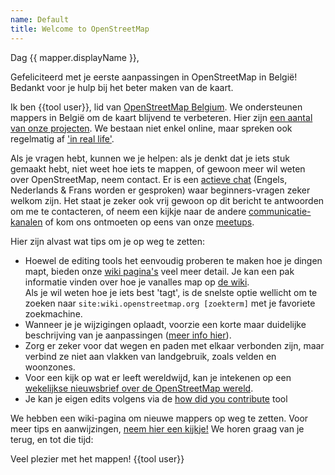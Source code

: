 ```yaml
---
name: Default
title: Welcome to OpenStreetMap
---
```


Dag {{ mapper.displayName }},

Gefeliciteerd met je eerste aanpassingen in OpenStreetMap in België! Bedankt voor je hulp bij het beter maken van de kaart.

Ik ben {{tool user}}, lid van [OpenStreetMap Belgium](https://openstreetmap.be). We ondersteunen mappers in België om de kaart blijvend te verbeteren. Hier zijn [een aantal van onze projecten](https://openstreetmap.be/nl/projects.html). We bestaan niet enkel online, maar spreken ook regelmatig af ['in real life'](https://openstreetmap.be/nl/category/event.html).

Als je vragen hebt, kunnen we je helpen: als je denkt dat je iets stuk gemaakt hebt, niet weet hoe iets te mappen, of gewoon meer wil weten over OpenStreetMap, neem contact. Er is een [actieve chat](https://app.element.io/#/room/#osmbe:matrix.org) (Engels, Nederlands & Frans worden er gesproken) waar beginners-vragen zeker welkom zijn. Het staat je zeker ook vrij gewoon op dit bericht te antwoorden om me te contacteren, of neem een kijkje naar de andere [communicatie-kanalen](https://openstreetmap.be/nl/contact.html) of kom ons ontmoeten op eens van onze [meetups](https://www.meetup.com/OpenStreetMap-Belgium/).

Hier zijn alvast wat tips om je op weg te zetten:

* Hoewel de editing tools het eenvoudig proberen te maken hoe je dingen mapt, bieden onze [wiki pagina's](https://wiki.openstreetmap.org/wiki/) veel meer detail. Je kan een pak informatie vinden over hoe je vanalles map op [de wiki](https://wiki.openstreetmap.org/wiki/).  
Als je wil weten hoe je iets best 'tagt', is de snelste optie wellicht om te zoeken naar `site:wiki.openstreetmap.org [zoekterm]` met je favoriete zoekmachine.
* Wanneer je je wijzigingen oplaadt, voorzie een korte maar duidelijke beschrijving van je aanpassingen ([meer info hier](https://wiki.openstreetmap.org/wiki/Good_changeset_comments)).
* Zorg er zeker voor dat wegen en paden met elkaar verbonden zijn, maar verbind ze niet aan vlakken van landgebruik, zoals velden en woonzones. 
* Voor een kijk op wat er leeft wereldwijd, kan je intekenen op een [wekelijkse nieuwsbrief over de OpenStreetMap wereld](https://weeklyosm.eu/).
* Je kan je eigen edits volgens via de [how did you contribute](http://hdyc.neis-one.org/) tool

We hebben een wiki-pagina om nieuwe mappers op weg te zetten. Voor meer tips en aanwijzingen, [neem hier een kijkje!](https://wiki.openstreetmap.org/wiki/WikiProject_Belgium/Beginner)
We horen graag van je terug, en tot die tijd:

Veel plezier met het mappen!
{{tool user}}